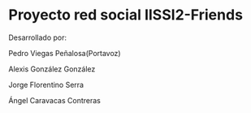 # Proyecto red social IISSI2-Friends

Desarrollado por:

  Pedro Viegas Peñalosa(Portavoz)

  Alexis González González
  
  Jorge Florentino Serra
  
  Ángel Caravacas Contreras
  

